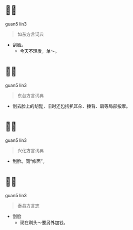 # 𠈑脸
guan5 lin3
> 如东方言词典
- 刮脸。
  - 今天不理发，单～。

# 𠈑脸
guan5 lin3
> 东台方言词典
- 刮去脸上的胡髭，旧时还包括扒耳朵、捶背、肩等局部按摩。

# 𠈑脸
guan5 lin3
> 兴化方言词典
- 刮脸。同“修面”。

# 𠈑脸
guan5 lin3
> 泰县方言志
- 刮脸
  - 现在剃头～要另外加钱。
